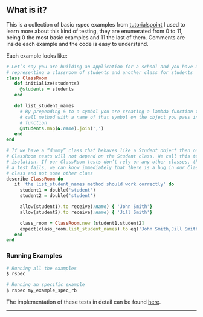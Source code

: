 ## What is it?

This is a collection of basic rspec examples from [tutorialspoint](https://www.tutorialspoint.com) I used to learn more about this kind of testing, they are enumerated from 0 to 11, being 0 the most basic examples and 11 the last of them. Comments are inside each example and the code is easy to understand.

Each example looks like:

```ruby
# Let’s say you are building an application for a school and you have a class
# representing a classroom of students and another class for students
class ClassRoom
   def initialize(students)
     @students = students
   end

   def list_student_names
     # By prepending & to a symbol you are creating a lambda function that will
     # call method with a name of that symbol on the object you pass into this
     # function
     @students.map(&:name).join(',')
   end
end

# If we have a “dummy” class that behaves like a Student object then our
# ClassRoom tests will not depend on the Student class. We call this test
# isolation. If our ClassRoom tests don’t rely on any other classes, then when
# a test fails, we can know immediately that there is a bug in our ClassRoom
# class and not some other class
describe ClassRoom do
   it 'the list_student_names method should work correctly' do
     student1 = double('student')
     student2 = double('student')

     allow(student1).to receive(:name) { 'John Smith'}
     allow(student2).to receive(:name) { 'Jill Smith'}

     class_room = ClassRoom.new [student1,student2]
     expect(class_room.list_student_names).to eq('John Smith,Jill Smith')
   end
end
```

### Running Examples
```bash
# Running all the examples
$ rspec

# Running an specific example
$ rspec my_example_spec_rb
```

The implementation of these tests in detail can be found [here](https://www.tutorialspoint.com/rspec/index.htm).

---
